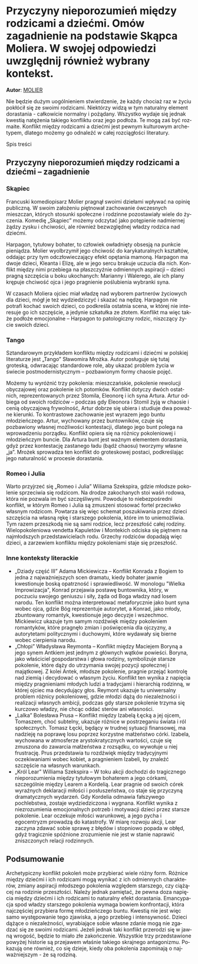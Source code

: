 # Przyczyny nieporozumień między rodzicami a dziećmi. Omów zagadnienie na podstawie Skąpca Moliera. W swojej odpowiedzi uwzględnij również wybrany kontekst.

**Autor**: [MOLIER](https://poezja.org/wz/Molier/)

Nie bę­dzie du­żym uogól­nie­niem stwier­dze­nie, że każ­dy cho­ciaż raz w ży­ciu po­kłó­cił się ze swo­imi ro­dzi­ca­mi. Nie­któ­rzy wi­dzą w tym na­tu­ral­ny ele­ment do­ra­sta­nia - cał­ko­wi­cie nor­mal­ny i po­żą­da­ny. Wszyst­ko wy­da­je się jed­nak kwe­stią na­tę­że­nia ta­kie­go kon­flik­tu oraz jego pod­ło­ża. Te mogą zaś być roz­ma­ite. Kon­flikt mię­dzy ro­dzi­ca­mi a dzieć­mi jest pew­nym kul­tu­ro­wym ar­che­ty­pem, dla­te­go mo­że­my go od­na­leźć w ca­łej roz­cią­gło­ści li­te­ra­tu­ry.

Spis treści



## Przyczyny nieporozumień między rodzicami a dziećmi – zagadnienie

### Skąpiec

Fran­cu­ski ko­me­dio­pi­sarz Mo­lier pra­gnął swo­imi dzie­ła­mi wpły­wać na opi­nię pu­blicz­ną. W swo­im za­ło­że­niu piętnował zachowanie ówczesnych mieszczan, któ­rych sto­sun­ki spo­łecz­ne i ro­dzin­ne po­zo­sta­wia­ły wie­le do ży­cze­nia. Ko­me­dię „Skąpiec” mo­że­my od­czy­tać jako potępienie nadmiernej żądzy zysku i chciwości, ale rów­nież bezwzględnej władzy rodzica nad dziećmi.

Harpagon, ty­tu­ło­wy bo­ha­ter, to czło­wiek owładnięty obsesją na punkcie pieniądza. Mo­lier wy­ol­brzy­mił jego chci­wość do ka­ry­ka­tu­ral­nych kształ­tów, od­da­jąc przy tym od­czło­wie­cza­ją­cy efekt opę­ta­nia ma­mo­ną. Har­pa­gon ma dwoje dzieci, Kleanta i Elizę, ale w jego ser­cu bra­ku­je uczu­cia dla nich. Kon­flikt mię­dzy nimi prze­bie­ga na płasz­czyź­nie odmiennych aspiracji – dzie­ci pra­gną szczęścia u boku ukochanych: Ma­rian­ny i Wa­le­re­go, ale ich pla­ny krępuje chciwość ojca i jego pra­gnie­nie poślubienia wybranki syna.



W cza­sach Mo­lie­ra ojciec miał władzę nad wyborem partnerów ży­cio­wych dla dzie­ci, mógł je też wydziedziczyć i ska­zać na nę­dzę. Har­pa­gon nie potrafi kochać swoich dzieci, co pod­kre­śla ostat­nia sce­na, w któ­rej nie in­te­re­su­je go ich szczę­ście, a je­dy­nie szkatułka ze złotem. Kon­flikt ma więc tak­że pod­ło­że emo­cjo­nal­ne – Har­pa­gon to patologiczny rodzic, nisz­czą­cy ży­cie swo­ich dzie­ci.

### Tango

Sztan­da­ro­wym przy­kła­dem kon­flik­tu mię­dzy ro­dzi­ca­mi i dzieć­mi w pol­skiej li­te­ra­tu­rze jest „Tan­go” Sła­wo­mi­ra Mroż­ka. Au­tor po­słu­gu­je się tu­taj groteską, od­wra­ca­jąc stan­dar­do­we role, aby uka­zać pro­blem życia w świecie postmodernistycznym – pozbawionym formy chaosie pojęć.



Mo­że­my tu wy­róż­nić trzy pokolenia: mieszczańskie, pokolenie rewolucji obyczajowej oraz pokolenie ich potomków. Kon­flikt do­ty­czy dwóch ostat­nich, re­pre­zen­to­wa­nych przez Stomila, Ele­ono­rę i ich syna Ar­tu­ra. Ar­tur od­bie­ga od swo­ich ro­dzi­ców – pod­czas gdy Ele­ono­ra i Sto­mil żyją w cha­osie i ce­nią oby­cza­jo­wą fry­wol­ność, Ar­tur do­brze się ubie­ra i stu­diu­je dwa po­waż­ne kie­run­ki. To kontrastowe zachowanie jest wy­ra­zem jego buntu młodzieńczego. Ar­tur, wy­cho­wa­ny przez bun­tow­ni­ków, czu­je się pozbawiony własnej możliwości kontestacji, dla­te­go jego bunt po­le­ga na wprowadzeniu porządku. Kon­flikt opie­ra się na różnicy pokoleniowej i młodzieńczym buncie. Dla Ar­tu­ra bunt jest waż­nym ele­men­tem do­ra­sta­nia, gdyż przez kontestację zastanego ładu (bądź chaosu) two­rzy­my wła­sne „ja”. Mro­żek spro­wa­dza ten kon­flikt do groteskowej postaci, pod­kre­śla­jąc jego naturalność w procesie dorastania.

### Romeo i Julia

War­to przyj­rzeć się „Ro­meo i Ju­lia” Wi­lia­ma Szek­spi­ra, gdzie młod­sze po­ko­le­nie sprze­ci­wia się ro­dzi­com. Na dro­dze za­ko­cha­nych stoi waśń rodowa, któ­ra nie po­zwa­la im być szczę­śli­wy­mi. Po­wo­du­je to niebezpośredni konflikt, w któ­rym Romeo i Julia są zmuszeni stosować fortel prze­ciw­ko wła­snym ro­dzi­com. Po­wta­rza się więc sche­mat po­szu­ki­wa­nia przez dzie­ci szczę­ścia na wła­sną rękę i star­sze­go po­ko­le­nia, któ­re im to unie­moż­li­wia. Tym ra­zem prze­szko­dą nie są sami ro­dzi­ce, lecz prze­szłość ca­łej ro­dzi­ny. Wielopokoleniowa vendetta Kapuletów i Montekich od­ci­ska się pięt­nem na najmłodszych przedstawicielach rodu. Grze­chy ro­dzi­ców do­pa­da­ją więc dzie­ci, a zarzewiem konfliktu między pokoleniami sta­je się prze­szłość.



### Inne konteksty literackie

- „Dziady część III” Adama Mickiewicza – Konflikt Konrada z Bogiem to jedna z najważniejszych scen dramatu, kiedy bohater jawnie kwestionuje boską opatrzność i sprawiedliwość. W monologu "Wielka Improwizacja", Konrad przejawia postawę buntownika, który, w poczuciu swojego geniuszu i siły, żąda od Boga władzy nad losem narodu. Ten konflikt można interpretować metaforycznie jako bunt syna wobec ojca, gdzie Bóg reprezentuje autorytet, a Konrad, jako młody, zbuntowany romantyk, kwestionuje jego decyzje i wszechmoc. Mickiewicz ukazuje tym samym rozdźwięk między pokoleniem romantyków, które pragnęło zmian i poświęcenia dla ojczyzny, a autorytetami politycznymi i duchowymi, które wydawały się bierne wobec cierpienia narodu.
- „Chłopi” Władysława Reymonta – Konflikt między Maciejem Boryną a jego synem Antkiem jest jednym z głównych wątków powieści. Boryna, jako właściciel gospodarstwa i głowa rodziny, symbolizuje starsze pokolenie, które dąży do utrzymania swojej pozycji społecznej i majątkowej. Z kolei Antek, młodsze pokolenie, pragnie przejąć kontrolę nad ziemią i decydować o własnym życiu. Konflikt ten wynika z napięcia między pragnieniami młodych ludzi a tradycjami i hierarchią rodzinną, w której ojciec ma decydujący głos. Reymont ukazuje tu uniwersalny problem różnicy pokoleniowej, gdzie młodzi dążą do niezależności i realizacji własnych ambicji, podczas gdy starsze pokolenie trzyma się kurczowo władzy, nie chcąc oddać sterów ani własności.
- „Lalka” Bolesława Prusa – Konflikt między Izabelą Łęcką a jej ojcem, Tomaszem, choć subtelny, ukazuje różnice w postrzeganiu świata i ról społecznych. Tomasz Łęcki, będący w trudnej sytuacji finansowej, ma nadzieję na poprawę losu poprzez korzystne małżeństwo córki. Izabela, wychowana w atmosferze arystokratycznych wartości, czuje się zmuszona do zawarcia małżeństwa z rozsądku, co wywołuje u niej frustrację. Prus przedstawia tu rozdźwięk między tradycyjnymi oczekiwaniami wobec kobiet, a pragnieniem Izabeli, by znaleźć szczęście na własnych warunkach.
- „Król Lear” Williama Szekspira – W toku akcji dochodzi do tragicznego nieporozumienia między tytułowym bohaterem a jego córkami, szczególnie między Learem a Kordelią. Lear pragnie od swoich córek wyraźnych deklaracji miłości i posłuszeństwa, co staje się przyczyną dramatycznych wydarzeń. Gdy Kordelia odmawia fałszywego pochlebstwa, zostaje wydziedziczona i wygnana. Konflikt wynika z niezrozumienia emocjonalnych potrzeb i motywacji dzieci przez starsze pokolenie. Lear oczekuje miłości warunkowej, a jego pycha i egocentryzm prowadzą do katastrofy. W miarę rozwoju akcji, Lear zaczyna zdawać sobie sprawę z błędów i stopniowo popada w obłęd, gdyż tragicznie spóźnione zrozumienie nie jest w stanie naprawić zniszczonych relacji rodzinnych.

## Podsumowanie

Ar­che­ty­picz­ny konflikt pokoleń może przy­bie­rać wie­le róż­ny form. Róż­ni­ce mię­dzy dzieć­mi i ich ro­dzi­ca­mi mogą wy­ni­kać z ich od­mien­nych cha­rak­te­rów, zmia­ny aspi­ra­cji młod­sze­go po­ko­le­nia wzglę­dem star­sze­go, czy cią­żą­cej na ro­dzi­nie prze­szło­ści. Na­le­ży jed­nak pa­mię­tać, że pew­na doza na­pię­cia mię­dzy dzieć­mi i ich ro­dzi­ca­mi to na­tu­ral­ny efekt do­ra­sta­nia. Eman­cy­pa­cja spod wła­dzy star­sze­go po­ko­le­nia wy­ma­ga bo­wiem kon­fron­ta­cji, któ­ra naj­czę­ściej przy­bie­ra for­mę mło­dzień­cze­go bun­tu. Kwe­stią nie jest więc samo wy­stę­po­wa­nie tego zja­wi­ska, a jego prze­bieg i in­ten­syw­ność. Dzie­ci dą­żą­ce o nie­za­leż­no­ści, wy­ra­bia­ją­ce so­bie wła­sne zda­nie mogą nie zga­dzać się ze swo­imi ro­dzi­ca­mi. Je­że­li jed­nak taki kon­flikt prze­ro­dzi się w jaw­ną wro­gość, bę­dzie to mia­ło złe za­koń­cze­nie. Wszyst­kie trzy przed­sta­wio­ne po­wy­żej hi­sto­rie są prze­ja­wem wła­śnie ta­kie­go skraj­ne­go an­ta­go­ni­zmu. Po­ka­zu­ją one rów­nież, co się dzie­je, kie­dy oba po­ko­le­nia za­po­mi­na­ją o naj­waż­niej­szym - że są ro­dzi­ną.

